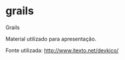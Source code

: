 grails
======

Grails


Material utilizado para apresentação.

Fonte utilizada: http://www.itexto.net/devkico/
